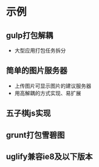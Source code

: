 # 示例
## gulp打包解耦

* 大型应用打包任务拆分


## 简单的图片服务器

* 上传图片可显示图片的建议服务器
* 用高解耦的方式实现、易扩展

## 五子棋js实现

## grunt打包雪碧图

## uglify兼容ie8及以下版本